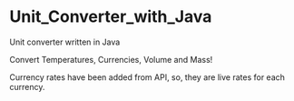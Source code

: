 # Unit_Converter_with_Java

Unit converter written in Java

Convert Temperatures, Currencies, Volume and Mass!

Currency rates have been added from API, so, they are live rates for each currency.
